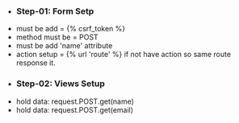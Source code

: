- ### Step-01: Form Setp
- must be add =  {% csrf_token %}
- method must be = POST
- must be add 'name' attribute
- action setup = {% url 'route' %} if not have action so same route response it.
- ### Step-02: Views Setup
- hold data: request.POST.get(name)
- hold data: request.POST.get(email)